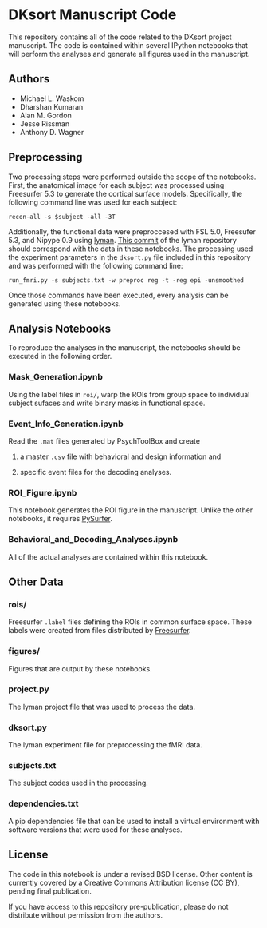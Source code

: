 DKsort Manuscript Code
======================

This repository contains all of the code related to the DKsort project
manuscript. The code is contained within several IPython notebooks that will
perform the analyses and generate all figures used in the manuscript.

Authors
-------

- Michael L. Waskom
- Dharshan Kumaran
- Alan M. Gordon
- Jesse Rissman
- Anthony D. Wagner

Preprocessing
-------------

Two processing steps were performed outside the scope of the notebooks. First,
the anatomical image for each subject was processed using Freesurfer 5.3 to
generate the cortical surface models. Specifically, the following command line
was used for each subject:

    recon-all -s $subject -all -3T

Additionally, the functional data were preproccesed with FSL 5.0, Freesufer
5.3, and Nipype 0.9 using [lyman](http://stanford.edu/~mwaskom/software/lyman).
[This commit](
https://github.com/mwaskom/lyman/commit/8c51fdf02350e27057713165fbb05b90b6cedc69)
of the lyman repository should correspond with the data in these notebooks. The
processing used the experiment parameters in the `dksort.py` file included in
this repository and was performed with the following command line:

    run_fmri.py -s subjects.txt -w preproc reg -t -reg epi -unsmoothed

Once those commands have been executed, every analysis can be generated using
these notebooks.

Analysis Notebooks
------------------

To reproduce the analyses in the manuscript, the notebooks should be executed
in the following order.

### Mask_Generation.ipynb

Using the label files in `roi/`, warp the ROIs from group space to individual
subject sufaces and write binary masks in functional space.

### Event_Info_Generation.ipynb

Read the `.mat` files generated by PsychToolBox and create

1. a master `.csv` file with behavioral and design information and

2. specific event files for the decoding analyses.

### ROI_Figure.ipynb

This notebook generates the ROI figure in the manuscript. Unlike the other
notebooks, it requires [PySurfer](http://pysurfer.github.io).

### Behavioral_and_Decoding_Analyses.ipynb

All of the actual analyses are contained within this notebook.

Other Data
----------

### rois/

Freesurfer `.label` files defining the ROIs in common surface space. These
labels were created from files distributed by
[Freesurfer](http://ftp.nmr.mgh.harvard.edu/fswiki/CorticalParcellation_Yeo2011).

### figures/

Figures that are output by these notebooks.

### project.py

The lyman project file that was used to process the data.

### dksort.py

The lyman experiment file for preprocessing the fMRI data.

### subjects.txt

The subject codes used in the processing.

### dependencies.txt

A pip dependencies file that can be used to install a virtual environment with
software versions that were used for these analyses.

License 
-------

The code in this notebook is under a revised BSD license. Other content is
currently covered by a Creative Commons Attribution license (CC BY), pending
final publication.

If you have access to this repository pre-publication, please do not distribute
without permission from the authors.
